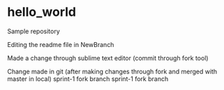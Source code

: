# hello_world
Sample repository

Editing the readme file in NewBranch


Made a change through sublime text editor (commit through fork tool)

Change made in git (after making changes through fork and merged with master in local)
sprint-1 fork branch
sprint-1 fork branch
